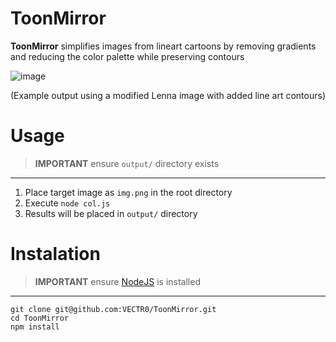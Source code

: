 # ToonMirror

**ToonMirror** simplifies images from lineart cartoons by removing gradients and reducing the color palette while preserving contours

![image](https://github.com/user-attachments/assets/fc9c2ef6-a8c5-49bd-8a8e-d3a7d8bb52de)

(Example output using a modified Lenna image with added line art contours)

# Usage

> **IMPORTANT** ensure `output/` directory exists
---

1. Place target image as `img.png` in the root directory
2. Execute `node col.js`
3. Results will be placed in `output/` directory

# Instalation

> **IMPORTANT** ensure [NodeJS](https://nodejs.org/en) is installed
---
```
git clone git@github.com:VECTR0/ToonMirror.git
cd ToonMirror
npm install
```
